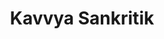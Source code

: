 ---
layout: people-layout
title: Kavvya Sankritik
designation: Intern
email: 
description: Kavvya holds a bachelor's degree in Sociology and Public Policy from Flame University and is going to pursue her masters in Social Anthropology from September. She is interesting in forming connections between theory and practice through her experiences and exposure in sociology and policy and her areas of interest include gender, development and structural issues. More than anything,  Kavvya has a deep rooted curiosity to uncover the why behind who we are and how our social world works.  In addition to her career pursuits, Kavvya enjoys reading, travelling and painting.
img: kavvya.png
category: team
ide: kavvya
permalink: /team/kavvya/
---